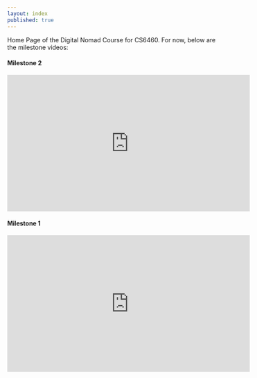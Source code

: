 ```yaml
---
layout: index
published: true
---
```


Home Page of the Digital Nomad Course for CS6460. For now, below are the milestone videos:

#### Milestone 2

<iframe width="560" height="315" src="https://www.youtube.com/embed/yUITOX3AfCw" title="YouTube video player" frameborder="0" allow="accelerometer; autoplay; clipboard-write; encrypted-media; gyroscope; picture-in-picture" allowfullscreen></iframe>

#### Milestone 1

<iframe width="560" height="315" src="https://www.youtube.com/embed/dFWk_N0brFw" title="YouTube video player" frameborder="0" allow="accelerometer; autoplay; clipboard-write; encrypted-media; gyroscope; picture-in-picture" allowfullscreen></iframe>
